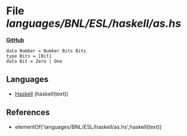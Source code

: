 # File _languages/BNL/ESL/haskell/as.hs_
**[GitHub](https://github.com/softlang/yas/blob/master/languages/BNL/ESL/haskell/as.hs)**
```
data Number = Number Bits Bits
type Bits = [Bit]
data Bit = Zero | One
```

## Languages
* [Haskell](../languages/Haskell.md) (haskell(text))

## References
* elementOf('languages/BNL/ESL/haskell/as.hs',haskell(text))

